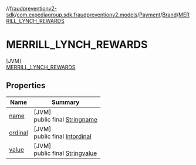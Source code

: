 //[fraudpreventionv2-sdk](../../../../../index.md)/[com.expediagroup.sdk.fraudpreventionv2.models](../../../index.md)/[Payment](../../index.md)/[Brand](../index.md)/[MERRILL_LYNCH_REWARDS](index.md)

# MERRILL_LYNCH_REWARDS

[JVM]\
[MERRILL_LYNCH_REWARDS](index.md)

## Properties

| Name | Summary |
|---|---|
| [name](../../../-verification-type/_3_-d-s/index.md#-372974862%2FProperties%2F-173342751) | [JVM]<br>public final [String](https://kotlinlang.org/api/latest/jvm/stdlib/kotlin/-string/index.html)[name](../../../-verification-type/_3_-d-s/index.md#-372974862%2FProperties%2F-173342751) |
| [ordinal](../../../-verification-type/_3_-d-s/index.md#-739389684%2FProperties%2F-173342751) | [JVM]<br>public final [Int](https://kotlinlang.org/api/latest/jvm/stdlib/kotlin/-int/index.html)[ordinal](../../../-verification-type/_3_-d-s/index.md#-739389684%2FProperties%2F-173342751) |
| [value](../-i-n-t-e-r_-c-o-m-p-a-n-y/index.md#2036237401%2FProperties%2F-173342751) | [JVM]<br>public final [String](https://kotlinlang.org/api/latest/jvm/stdlib/kotlin/-string/index.html)[value](../-i-n-t-e-r_-c-o-m-p-a-n-y/index.md#2036237401%2FProperties%2F-173342751) |
